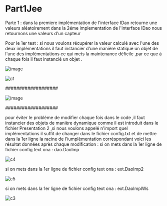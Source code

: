 # Part1Jee
Parte 1 : 
dans la premiere implèmentation de l'interface IDao  retourne une valeurs aléatoirement
dans la 2éme implementation de l'interface IDao nous retournons une valeurs d'un capteur

Pour le 1er test : si nous voulons récupérer la valeur calculé avec l'une des deux implèmentations il faut instancier 
d'une manière statique un objet de l'une des implèmentations ce qui mets la maintenance déficile ,par ce que à chaque fois  il faut instancié
un objet .

![image](https://user-images.githubusercontent.com/82270887/162347989-58a82cb2-fa80-484c-bf79-3cb0a78c2008.png)

![c1](https://user-images.githubusercontent.com/82270887/162348144-bbef4ce6-2ded-4667-8c07-1e60999b0619.png)

###################

![image](https://user-images.githubusercontent.com/82270887/162348301-4de894d8-4a27-4504-8342-f298b9c49191.png)

###################

pour éviter le problème de modifier chaque fois dans le code ,il faut  instancier des objets de manière dynamique  comme il est introduit dans le fichier Presentation 2 ,si nous voulons appelé n'import quel implémentations  il suffit de changer dans le fichier config.txt et de mettre dans la 1er ligne la racine de l'iumplèmentation corréspondant
voici les résultat données après chaque modification :
si on mets dans la 1er ligne de fichier config text ona : dao.DaoImp

![c4](https://user-images.githubusercontent.com/82270887/162349600-a7ff4eba-7584-435f-9437-048e3220f00b.png)

si on mets dans la 1er ligne de fichier config text ona : ext.DaoImp2

![c5](https://user-images.githubusercontent.com/82270887/162349721-885878ca-7a2f-44b0-9f76-176d5efa89fd.png)


si on mets dans la 1er ligne de fichier config text ona : ext.DaoImplWs

![c3](https://user-images.githubusercontent.com/82270887/162349766-fb295ea8-af3c-4e0f-97ee-9853f4ef2c6a.png)
